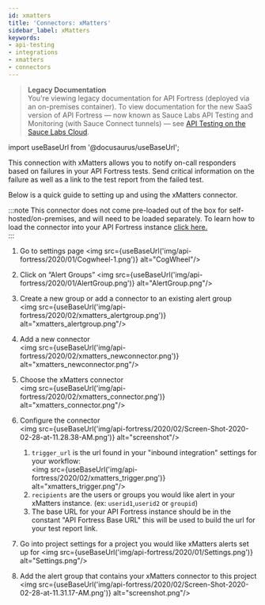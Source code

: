 ```yaml
---
id: xmatters
title: 'Connectors: xMatters'
sidebar_label: xMatters
keywords:
- api-testing
- integrations
- xmatters
- connectors
---
```


<head>
  <meta name="robots" content="noindex" />
</head>

> **Legacy Documentation**<br/>You're viewing legacy documentation for API Fortress (deployed via an on-premises container). To view documentation for the new SaaS version of API Fortress &#8212; now known as Sauce Labs API Testing and Monitoring (with Sauce Connect tunnels) &#8212; see [API Testing on the Sauce Labs Cloud](/api-testing/).

import useBaseUrl from '@docusaurus/useBaseUrl';

This connection with xMatters allows you to notify on-call responders based on failures in your API Fortress tests. Send critical information on the failure as well as a link to the test report from the failed test.

Below is a quick guide to setting up and using the xMatters connector.

:::note
This connector does not come pre-loaded out of the box for self-hosted/on-premises, and will need to be loaded separately. To learn how to load the connector into your API Fortress instance [click here.](/api-testing/on-prem/integrations/add-new-connector)  
:::

1. Go to settings page
   <img src={useBaseUrl('img/api-fortress/2020/01/Cogwheel-1.png')} alt="CogWheel"/>
2. Click on “Alert Groups”
   <img src={useBaseUrl('img/api-fortress/2020/01/AlertGroup.png')} alt="AlertGroup.png"/>
3. Create a new group or add a connector to an existing alert group  
   <img src={useBaseUrl('img/api-fortress/2020/02/xmatters_alertgroup.png')} alt="xmatters_alertgroup.png"/>
4. Add a new connector  
   <img src={useBaseUrl('img/api-fortress/2020/02/xmatters_newconnector.png')} alt="xmatters_newconnector.png"/>
5. Choose the xMatters connector  
   <img src={useBaseUrl('img/api-fortress/2020/02/xmatters_connector.png')} alt="xmatters_connector.png"/>
6. Configure the connector  
   <img src={useBaseUrl('img/api-fortress/2020/02/Screen-Shot-2020-02-28-at-11.28.38-AM.png')} alt="screenshot"/>

   1. `trigger_url` is the url found in your "inbound integration" settings for your workflow:  
      <img src={useBaseUrl('img/api-fortress/2020/02/xmatters_trigger.png')} alt="xmatters_trigger.png"/>
   2. `recipients` are the users or groups you would like alert in your xMatters instance. (ex: `userid1`,`userid2` or `groupid`)
   3. The base URL for your API Fortress instance should be in the constant "API Fortress Base URL" this will be used to build the url for your test report link.

7. Go into project settings for a project you would like xMatters alerts set up for
   <img src={useBaseUrl('img/api-fortress/2020/01/Settings.png')} alt="Settings.png"/>
8. Add the alert group that contains your xMatters connector to this project  
   <img src={useBaseUrl('img/api-fortress/2020/02/Screen-Shot-2020-02-28-at-11.31.17-AM.png')} alt="screenshot.png"/>

